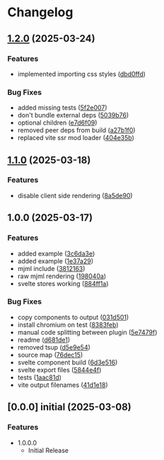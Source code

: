 # Changelog

## [1.2.0](https://github.com/Luiz-Monad/mjml-svelte/compare/v1.1.0...v1.2.0) (2025-03-24)


### Features

* implemented importing css styles ([dbd0ffd](https://github.com/Luiz-Monad/mjml-svelte/commit/dbd0ffdbc97685b24a6e051cefd188effe5d57ca))


### Bug Fixes

* added missing tests ([5f2e007](https://github.com/Luiz-Monad/mjml-svelte/commit/5f2e00772a1f764efda6ccbb45936074e3b905d8))
* don't bundle external deps ([5039b76](https://github.com/Luiz-Monad/mjml-svelte/commit/5039b760afc2a551b7d23177dccfac6319a84518))
* optional children ([e7d6f09](https://github.com/Luiz-Monad/mjml-svelte/commit/e7d6f09aa9eb6ef41824a25eec39ab0f8aee56c9))
* removed peer deps from build ([a27b1f0](https://github.com/Luiz-Monad/mjml-svelte/commit/a27b1f02d687097653f93477727f45687849062b))
* replaced vite ssr mod loader ([404e35b](https://github.com/Luiz-Monad/mjml-svelte/commit/404e35be1d495f0f4eafa473702025af93ce6e1d))

## [1.1.0](https://github.com/Luiz-Monad/mjml-svelte/compare/v1.0.0...v1.1.0) (2025-03-18)


### Features

* disable client side rendering ([8a5de90](https://github.com/Luiz-Monad/mjml-svelte/commit/8a5de904ce0a698d39477d199c1a8c3c6fca22e1))

## 1.0.0 (2025-03-17)


### Features

* added example ([3c6da3e](https://github.com/Luiz-Monad/mjml-svelte/commit/3c6da3e94160806058c3e8d2fdd3ac0be9c05705))
* added example ([1e37a29](https://github.com/Luiz-Monad/mjml-svelte/commit/1e37a29d9463283ac19e71307a0ea7b20802fe5c))
* mjml include ([3812163](https://github.com/Luiz-Monad/mjml-svelte/commit/3812163ec809d77d6f5e47487534933d8518606a))
* raw mjml rendering ([198040a](https://github.com/Luiz-Monad/mjml-svelte/commit/198040a3979705220620c2de5f673c423c00451a))
* svelte stores working ([884ff1a](https://github.com/Luiz-Monad/mjml-svelte/commit/884ff1ab2cee87e81ab0a7f642bc6e36cc1aba45))


### Bug Fixes

* copy components to output ([031d501](https://github.com/Luiz-Monad/mjml-svelte/commit/031d50119eae8e8ec430dc65175cbaa348ac477b))
* install chromium on test ([8383feb](https://github.com/Luiz-Monad/mjml-svelte/commit/8383feb5d2efa9995e02d3f970b2190dcb6446dc))
* manual code splitting between plugin ([5e7479f](https://github.com/Luiz-Monad/mjml-svelte/commit/5e7479f52f595a9d73a42aaf545760260d257790))
* readme ([d681de1](https://github.com/Luiz-Monad/mjml-svelte/commit/d681de129153cec590ab7f1ac603fb1bbff458af))
* removed tsup ([d5e9e54](https://github.com/Luiz-Monad/mjml-svelte/commit/d5e9e541629d2d54e674379c9db411c5e22a2e5d))
* source map ([76dec15](https://github.com/Luiz-Monad/mjml-svelte/commit/76dec1582d999e7cc5803b510c9e57b5f77e6865))
* svelte component build ([6d3e516](https://github.com/Luiz-Monad/mjml-svelte/commit/6d3e5164a6fc28fdf851c7f91b63255f9f2d8281))
* svelte export files ([5844e4f](https://github.com/Luiz-Monad/mjml-svelte/commit/5844e4f4256058daacaa14561bb6442f2b94531f))
* tests ([1aac81d](https://github.com/Luiz-Monad/mjml-svelte/commit/1aac81d6f948441f54c06275e9e91a32e75964e8))
* vite output filenames ([41d1e18](https://github.com/Luiz-Monad/mjml-svelte/commit/41d1e18cdfab44123875a2b7cadbfd369eb76363))

## [0.0.0] initial (2025-03-08)

### Features

- 1.0.0.0
  - Initial Release
